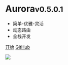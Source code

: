 
# Aurora<small>v0.5.0.1</small>

- 简单-优雅-灵活
- 动态路由
- 全栈开发

[开始](home.md)
[GitHub](https://github.com/aurora-go/aurora)

![](#f0f0f0)